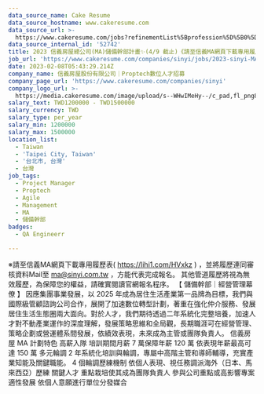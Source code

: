 ```yaml
---
data_source_name: Cake Resume
data_source_hostname: www.cakeresume.com
data_source_url: >-
  https://www.cakeresume.com/jobs?refinementList%5Bprofession%5D%5B0%5D=engineering_qa-engineer&refinementList%5Bsalary_currency%5D=TWD&range%5Bsalary_range%5D%5Bmin%5D=800096
data_source_internal_id: '52742'
title: 2023 信義房屋總公司(MA)儲備幹部計畫✨(4/9 截止)《請至信義MA網頁下載專用履歷報名》【非業務】
job_url: 'https://www.cakeresume.com/companies/sinyi/jobs/2023-sinyi-MA'
date: 2023-02-08T05:43:29.214Z
company_name: 信義房屋股份有限公司｜Proptech數位人才招募
company_page_url: 'https://www.cakeresume.com/companies/sinyi'
company_logo_url: >-
  https://media.cakeresume.com/image/upload/s--WHwIMeHy--/c_pad,fl_png8,h_200,w_200/v1657264036/u2spdsozzggnzimvgoef.png
salary_text: TWD1200000 - TWD1500000
salary_currency: TWD
salary_type: per_year
salary_min: 1200000
salary_max: 1500000
location_list:
  - Taiwan
  - 'Taipei City, Taiwan'
  - '台北市, 台灣'
  - 台灣
job_tags:
  - Project Manager
  - Proptech
  - Agile
  - Management
  - MA
  - 儲備幹部
badges:
  - QA Engineerr

---
```


※請至信義MA網頁下載專用履歷表( https://lihi1.com/HVxkz ) ，並將履歷連同審核資料Mail至 ma@sinyi.com.tw ，方能代表完成報名。 其他管道履歷將視為無效履歷，為保障您的權益，請確實閱讀官網報名程序。 【 儲備幹部｜經營管理幕僚 】 因應集團事業發展，以 2025 年成為居住生活產業第一品牌為目標，我們與國際級管顧諮詢公司合作，展開了加速數位轉型計劃，著重在強化仲介服務、發展居住生活生態圈兩大面向。對於人才，我們期待透過二年系統化完整培養，加速人才對不動產業運作的深度理解，發展策略思維和全局觀，長期職涯可在經營管理、策略企劃或營運體系間發展，依績效表現，未來成為主管或團隊負責人。 信義房屋 MA 計劃特色 高薪入隊 培訓期間月薪 7 萬保障年薪 120 萬 依表現年薪最高可達 150 萬 多元輪調 2 年系統化培訓與輪調，專屬中高階主管和導師輔導，充實產業知能及關鍵職能。 4 個輪調歷練機制 依個人表現、視任務調派海外（日本、馬來西亞）歷練 關鍵人才 重點栽培使其成為團隊負責人 參與公司重點或高影響專案 適性發展 依個人意願進行單位分發媒合 
